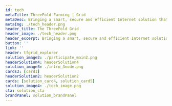 ```yaml
---
id: tech
metaTitle: ThreeFold Farming | Grid
metaDesc: Bringing a smart, secure and efficient Internet solution that allows anyone to connect capacity and participate in the Internet economy.
metaImg: ./tech_header.png
header_title: The ThreeFold Grid
header_image: ./tech_header.png
header_excerpt: Bringing a smart, secure and efficient Internet solution that allows anyone to connect capacity and participate in the Internet economy. An upgrade from today’s centralized data center model.
button: ''
link: ''
header: tfgrid_explorer
solution_image2: ./participate_main2.png
headerSolution4: headerSolution4
solution_image3: ./intro_3node.png
cards3: [card1]
headerSolution2: headerSolution2
cards: [solution_card4, solution_card5]
solution_image4: ./tech_image.png
cta: solution_cta
brandPanel: solution_brandPanel
---
```


<!-- 
featuresMain: Feature_main
features: [high_durability, versatility, value_based_price, variety] -->

<!-- signup: solution_signup -->

<!-- productData: [solution_product1, solution_product2, solution_product3] -->

<!-- header_title: Powering the next-gen Internet
header_image: ./solution_header.png
header_altImg: solution_header
header_excerpt: Our open-source lightweight OS and autonomous technology powers the decentralization of the Internet with more Security, Privacy & Performance-Efficiency. -->

<!-- slides:
  [
    performance,
    privacy,
    security,
    inclusive,
    sustainable,
  ] -->

<!--   cta: solution_cta -->

<!-- solution_image: ./grid_live.png -->
<!-- headerSolution3: headerSolution3 -->


<!-- header: solution_header
solution_image2: ./solution_image.png -->

<!--  -->